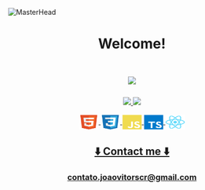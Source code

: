 ![MasterHead](https://gifs.eco.br/wp-content/uploads/2022/06/gifs-vaporwave-5.gif)
<div align="center">
  <h1 align="center">Welcome!<h1>
  <a href="https://joaovitorscr.com" target="_blank"><img src="https://img.shields.io/badge/website-000000?style=for-the-badge&logo=About.me&logoColor=white"></a>
</div> 
    
<div align="center">
  <a href="https://github.com/joaovitorscr">
    <img height="180em" src="https://readme-stats-nine-sigma.vercel.app/api?username=joaovitorscr&show_icons=true&theme=dracula&include_all_commits=true&count_private=true"/>
    <img height="180em" src="https://readme-stats-nine-sigma.vercel.app/api/top-langs/?username=joaovitorscr&layout=compact&langs_count=7&theme=dracula"/>
</div>

<div align="center" style="display: inline_block"><br>
  <img align="center" alt="Html" height="30" width="40" src="https://raw.githubusercontent.com/devicons/devicon/master/icons/html5/html5-original.svg">
  <img align="center" alt="Css" height="30" width="40" src="https://raw.githubusercontent.com/devicons/devicon/master/icons/css3/css3-original.svg">
  <img align="center" alt="Js" height="30" width="40" src="https://raw.githubusercontent.com/devicons/devicon/master/icons/javascript/javascript-plain.svg">
  <img align="center" alt="Ts" height="30" width="40" src="https://raw.githubusercontent.com/devicons/devicon/master/icons/typescript/typescript-plain.svg">
  <img align="center" alt="React" height="30" width="40" src="https://raw.githubusercontent.com/devicons/devicon/master/icons/react/react-original.svg">
</div>

<div align="center">
  <h2>⬇️ Contact me ⬇️</h2>
  <h3>contato.joaovitorscr@gmail.com</h3>
</div>
